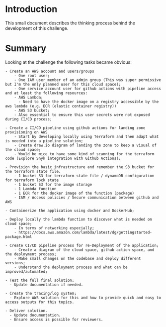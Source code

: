 # Introduction 

This small document describes the thinking process behind the development of this challenge.

# Summary

Looking at the challenge the following tasks became obvious:

    - Create an AWS account and users/groups
        - One root user;
        - One IAM user member of an admin group (This was super permissive but I'm the only planned user for this cloud space);
        - One service account user for github actions with pipeline access and at least the following resources:
        - AWS Lambda;
          - Need to have the docker image on a registry accessible by the aws lambda (e.g. ECR (elastic container registry))
        - AWS S3 bucket;
        - Also essential to ensure this user secrets were not exposed during CI/CD process;

    - Create a CI/CD pipeline using github actions for landing zone provisioning on AWS
        - Start by developing locally using Terraform and then adapt what is needed into a pipeline solution;
        - Create draw.io diagram of landing the zone to keep a visual of the cloud space;
        - Would be mice to have some kind of scanning for the terraform code (Explore Snyk integration with Github Actions);

    - Provision the basic infrastructure and remember the S3 bucket for the terraform state file.
        - 1 bucket S3 for terraform state file / dynamoDB configuration for terraform lock state
        - 1 bucket S3 for the image storage
        - 1 Lambda function
        - 1 ECR for the docker image of the function (package)
        - IAM / Access policies / Secure communication between github and AWS

    - Containerize the application using docker and DockerHub;

    - Deploy locally the lambda function to discover what is needed on cloud space;
        - In terms of networking especially;
        - https://docs.aws.amazon.com/lambda/latest/dg/gettingstarted-package.html

    - Create CI/CD pipeline process for re-Deployment of the application;
        - Create a diagram of the cloud space, github action space, and the deployment process;
        - Make small changes on the codebase and deploy different versions;
        - Understand the deployment process and what can be improved/automated;

    - Test the full final solution;
      - Update documentation if needed.

    - Create the tracing/log system;
      - Explore AWS solution for this and how to provide quick and easy to access outputs for this topics.

    - Deliver solution.
      - Update documentation.
      - Ensure access is possible for reviewers.
